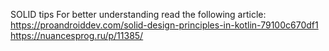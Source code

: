 SOLID tips
For better understanding read the following article:\
https://proandroiddev.com/solid-design-principles-in-kotlin-79100c670df1
https://nuancesprog.ru/p/11385/
